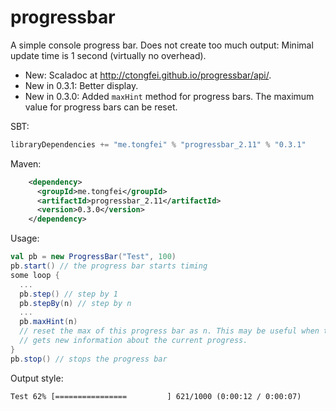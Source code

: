 # progressbar
A simple console progress bar.
Does not create too much output: Minimal update time is 1 second (virtually no overhead).

 - New: Scaladoc at http://ctongfei.github.io/progressbar/api/.
 - New in 0.3.1: Better display.
 - New in 0.3.0: Added `maxHint` method for progress bars. The maximum value for progress bars can be reset.

SBT:
```scala
libraryDependencies += "me.tongfei" % "progressbar_2.11" % "0.3.1"
```

Maven:
```xml
    <dependency>
      <groupId>me.tongfei</groupId>
      <artifactId>progressbar_2.11</artifactId>
      <version>0.3.0</version>
    </dependency>
```

Usage:

```scala
val pb = new ProgressBar("Test", 100)
pb.start() // the progress bar starts timing
some loop {
  ...
  pb.step() // step by 1
  pb.stepBy(n) // step by n
  ...
  pb.maxHint(n)
  // reset the max of this progress bar as n. This may be useful when the program
  // gets new information about the current progress.
}
pb.stop() // stops the progress bar
```

Output style:
```
Test 62% [================         ] 621/1000 (0:00:12 / 0:00:07)
```
